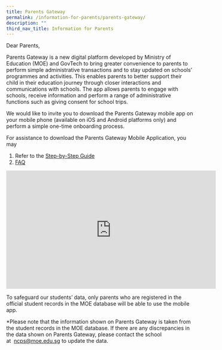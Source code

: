 ```yaml
---
title: Parents Gateway
permalink: /information-for-parents/parents-gateway/
description: ""
third_nav_title: Information for Parents
---
```

Dear Parents,

Parents Gateway is a new digital platform developed by Ministry of Education (MOE) and GovTech to bring greater convenience to parents to perform simple administrative transactions and to stay updated on schools’ programmes and activities. This enables parents to better support their child in their education journey through closer interactions and communications with schools. The app allows parents to engage with schools, receive information and perform a range of administrative functions such as giving consent for school trips.

We would like to invite you to download the Parents Gateway mobile app on your mobile phone (available on iOS and Android platforms only) and perform a simple one-time onboarding process.

For assistance to download the Parents Gateway Mobile Application, you may

1.  Refer to the [Step-by-Step Guide ](/files/Parents%20Gateway/Step-by_Step-Guide.pdf)
3.  [FAQ](https://pg.moe.edu.sg/faq)

<iframe width="560" height="315" src="https://www.youtube.com/embed/tW9jwyuovOo" title="YouTube video player" frameborder="0" allow="accelerometer; autoplay; clipboard-write; encrypted-media; gyroscope; picture-in-picture" allowfullscreen></iframe>

To safeguard our students’ data, only parents who are registered in the official student records in the MOE database will be able to use the mobile app. 

\*Please note that the information shown on Parents Gateway is taken from the student records in the MOE database. If there are any discrepancies in the data shown on Parents Gateway, please contact the school at  [ncps@moe.edu.sg](mailto:ncps@moe.edu.sg) to update the data.